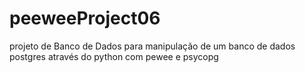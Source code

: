 # peeweeProject06
projeto de Banco de Dados para manipulação de um banco de dados postgres através do python com pewee e psycopg
